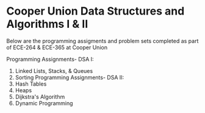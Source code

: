 # Cooper Union Data Structures and Algorithms I & II
Below are the programming assigments and problem sets completed as part of ECE-264 & ECE-365 at Cooper Union

Programming Assignments- DSA I: 
1. Linked Lists, Stacks, & Queues
2. Sorting
Programming Assignments- DSA II:
1. Hash Tables
2. Heaps
3. Dijkstra's Algorithm
4. Dynamic Programming
